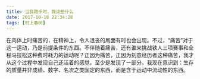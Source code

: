 ```yaml
---
title: 当我跑步时，我谈些什么
date: 2017-10-18 22:34:28
tags: [村上春树]
---
```


在肉体上时痛苦的，在精神上，令人沮丧的局面有时也会出现。不过，“痛苦”对于这一运动，乃是前提条件的东西。不伴随着痛苦，还有谁来挑战铁人三项赛事和全程马拉松这种费时耗力的运动呢？正因为痛苦，正因为刻意经历者这种痛苦，我才从这个过程中发现自己还活着的感觉，至少是发现了一部分。我现在意识到：生存的质量并非成绩、数字、名次之类固定的东西，而是含于运动中流动性的东西。